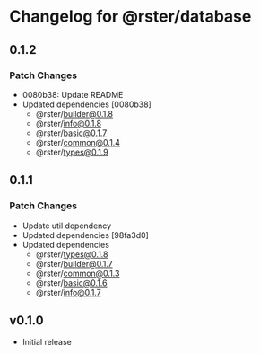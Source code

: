 # Changelog for @rster/database

## 0.1.2

### Patch Changes

- 0080b38: Update README
- Updated dependencies [0080b38]
  - @rster/builder@0.1.8
  - @rster/info@0.1.8
  - @rster/basic@0.1.7
  - @rster/common@0.1.4
  - @rster/types@0.1.9

## 0.1.1

### Patch Changes

- Update util dependency
- Updated dependencies [98fa3d0]
- Updated dependencies
  - @rster/types@0.1.8
  - @rster/builder@0.1.7
  - @rster/common@0.1.3
  - @rster/basic@0.1.6
  - @rster/info@0.1.7

## v0.1.0

- Initial release
